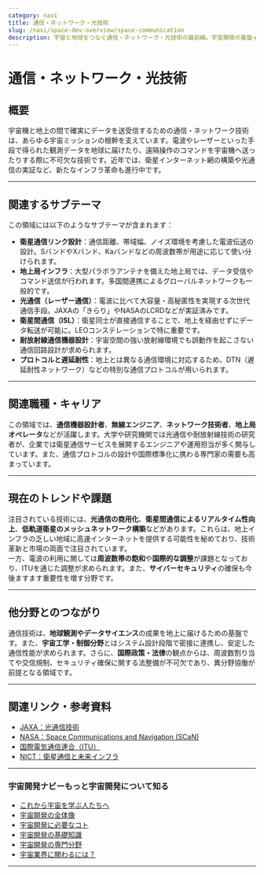 ```yaml
---
category: navi
title: 通信・ネットワーク・光技術
slug: /navi/space-dev-overview/space-communication
description: 宇宙と地球をつなぐ通信・ネットワーク・光技術の最前線。宇宙開発の基盤インフラを支える重要領域。
---
```


# 通信・ネットワーク・光技術

## 概要  

宇宙機と地上の間で確実にデータを送受信するための通信・ネットワーク技術は、あらゆる宇宙ミッションの根幹を支えています。電波やレーザーといった手段で得られた観測データを地球に届けたり、遠隔操作のコマンドを宇宙機へ送ったりする際に不可欠な技術です。近年では、衛星インターネット網の構築や光通信の実証など、新たなインフラ革命も進行中です。

---

## 関連するサブテーマ  

この領域には以下のようなサブテーマが含まれます：

- **衛星通信リンク設計**：通信距離、帯域幅、ノイズ環境を考慮した電波伝送の設計。SバンドやXバンド、Kaバンドなどの周波数帯が用途に応じて使い分けられます。
- **地上局インフラ**：大型パラボラアンテナを備えた地上局では、データ受信やコマンド送信が行われます。多国間連携によるグローバルネットワークも一般的です。
- **光通信（レーザー通信）**：電波に比べて大容量・高秘匿性を実現する次世代通信手段。JAXAの「きらり」やNASAのLCRDなどが実証済みです。
- **衛星間通信（ISL）**：衛星同士が直接通信することで、地上を経由せずにデータ転送が可能に。LEOコンステレーションで特に重要です。
- **耐放射線通信機器設計**：宇宙空間の強い放射線環境でも誤動作を起こさない通信回路設計が求められます。
- **プロトコルと遅延耐性**：地上とは異なる通信環境に対応するため、DTN（遅延耐性ネットワーク）などの特別な通信プロトコルが用いられます。

---

## 関連職種・キャリア  

この領域では、**通信機器設計者**、**無線エンジニア**、**ネットワーク技術者**、**地上局オペレータ**などが活躍します。大学や研究機関では光通信や耐放射線技術の研究者が、企業では衛星通信サービスを展開するエンジニアや運用担当が多く関与しています。また、通信プロトコルの設計や国際標準化に携わる専門家の需要も高まっています。

---

## 現在のトレンドや課題  

注目されている技術には、**光通信の商用化**、**衛星間通信によるリアルタイム性向上**、**低軌道衛星のメッシュネットワーク構築**などがあります。これらは、地上インフラの乏しい地域に高速インターネットを提供する可能性を秘めており、技術革新と市場の両面で注目されています。  
一方、電波の利用に関しては**周波数帯の飽和**や**国際的な調整**が課題となっており、ITUを通じた調整が求められます。また、**サイバーセキュリティ**の確保も今後ますます重要性を増す分野です。

---

## 他分野とのつながり  

通信技術は、**地球観測やデータサイエンス**の成果を地上に届けるための基盤です。また、**宇宙工学・制御分野**とはシステム設計段階で密接に連携し、安定した通信性能が求められます。さらに、**国際政策・法律**の観点からは、周波数割り当てや交信規制、セキュリティ確保に関する法整備が不可欠であり、異分野協働が前提となる領域です。

---

## 関連リンク・参考資料  

- [JAXA：光通信技術](https://www.jaxa.jp/projects/technologies/optical_com/)
- [NASA：Space Communications and Navigation (SCaN)](https://www.nasa.gov/directorates/heo/scan/)
- [国際電気通信連合（ITU）](https://www.itu.int/)
- [NICT：衛星通信と未来インフラ](https://www.nict.go.jp/)

---

### 宇宙開発ナビーもっと宇宙開発について知る
- [これから宇宙を学ぶ人たちへ](/docs/navi/intro-to-space-dev/)
- [宇宙開発の全体像](/docs/navi/space-dev-overview/)
- [宇宙開発に必要なコト](/docs/navi/what-is-needed/)
- [宇宙開発の基礎知識](/docs/navi/basic-knowledge/)
- [宇宙開発の専門分野](/docs/navi/region-of-expertise/)
- [宇宙業界に関わるには？](/docs/navi/how-to-commit/)

---